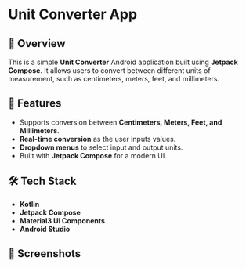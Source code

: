 # Unit Converter App

## 📱 Overview
This is a simple **Unit Converter** Android application built using **Jetpack Compose**. It allows users to convert between different units of measurement, such as centimeters, meters, feet, and millimeters.

## 🚀 Features
- Supports conversion between **Centimeters, Meters, Feet, and Millimeters**.
- **Real-time conversion** as the user inputs values.
- **Dropdown menus** to select input and output units.
- Built with **Jetpack Compose** for a modern UI.

## 🛠️ Tech Stack
- **Kotlin**
- **Jetpack Compose**
- **Material3 UI Components**
- **Android Studio**

## 📸 Screenshots

